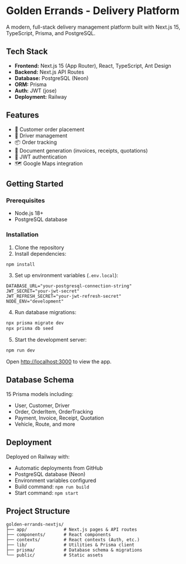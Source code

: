 # Golden Errands - Delivery Platform

A modern, full-stack delivery management platform built with Next.js 15, TypeScript, Prisma, and PostgreSQL.

## Tech Stack

- **Frontend:** Next.js 15 (App Router), React, TypeScript, Ant Design
- **Backend:** Next.js API Routes
- **Database:** PostgreSQL (Neon)
- **ORM:** Prisma
- **Auth:** JWT (jose)
- **Deployment:** Railway

## Features

- 🚀 Customer order placement
- 🚚 Driver management
- 📦 Order tracking
- 📄 Document generation (invoices, receipts, quotations)
- 🔐 JWT authentication
- 🗺️ Google Maps integration

## Getting Started

### Prerequisites
- Node.js 18+
- PostgreSQL database

### Installation

1. Clone the repository
2. Install dependencies:
```bash
npm install
```

3. Set up environment variables (`.env.local`):
```env
DATABASE_URL="your-postgresql-connection-string"
JWT_SECRET="your-jwt-secret"
JWT_REFRESH_SECRET="your-jwt-refresh-secret"
NODE_ENV="development"
```

4. Run database migrations:
```bash
npx prisma migrate dev
npx prisma db seed
```

5. Start the development server:
```bash
npm run dev
```

Open [http://localhost:3000](http://localhost:3000) to view the app.

## Database Schema

15 Prisma models including:
- User, Customer, Driver
- Order, OrderItem, OrderTracking
- Payment, Invoice, Receipt, Quotation
- Vehicle, Route, and more

## Deployment

Deployed on Railway with:
- Automatic deployments from GitHub
- PostgreSQL database (Neon)
- Environment variables configured
- Build command: `npm run build`
- Start command: `npm start`

## Project Structure

```
golden-errands-nextjs/
├── app/              # Next.js pages & API routes
├── components/       # React components
├── contexts/         # React contexts (Auth, etc.)
├── lib/              # Utilities & Prisma client
├── prisma/           # Database schema & migrations
└── public/           # Static assets
```
